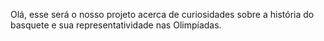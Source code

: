Olá, esse será o nosso projeto acerca de curiosidades sobre a história do basquete e sua representatividade nas Olimpíadas.